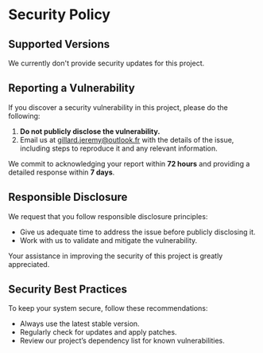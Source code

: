 # Security Policy

## Supported Versions

We currently don't provide security updates for this project.

## Reporting a Vulnerability

If you discover a security vulnerability in this project, please do the following:
1. **Do not publicly disclose the vulnerability.**
2. Email us at [gillard.jeremy@outlook.fr](mailto:gillard.jeremy@outlook.fr) with the details of the issue, including steps to reproduce it and any relevant information.

We commit to acknowledging your report within **72 hours** and providing a detailed response within **7 days**.

## Responsible Disclosure

We request that you follow responsible disclosure principles:
- Give us adequate time to address the issue before publicly disclosing it.
- Work with us to validate and mitigate the vulnerability.

Your assistance in improving the security of this project is greatly appreciated.

## Security Best Practices

To keep your system secure, follow these recommendations:
- Always use the latest stable version.
- Regularly check for updates and apply patches.
- Review our project’s dependency list for known vulnerabilities.
